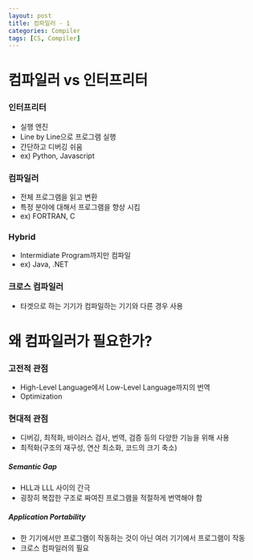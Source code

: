 ```yaml
---
layout: post
title: 컴파일러 - 1
categories: Compiler
tags: [CS, Compiler]
---
```


# 컴파일러 vs 인터프리터

### 인터프리터

- 실행 엔진
- Line by Line으로 프로그램 실행
- 간단하고 디버깅 쉬움
- ex) Python, Javascript

### 컴파일러

- 전체 프로그램을 읽고 변환
- 특정 분야에 대해서 프로그램을 향상 시킴
- ex) FORTRAN, C

### Hybrid

- Intermidiate Program까지만 컴파일
- ex) Java, .NET

### 크로스 컴파일러

- 타겟으로 하는 기기가 컴파일하는 기기와 다른 경우 사용

# 왜 컴파일러가 필요한가?

### 고전적 관점

- High-Level Language에서 Low-Level Language까지의 번역
- Optimization

### 현대적 관점

- 디버깅, 최적화, 바이러스 검사, 번역, 검증 등의 다양한 기능을 위해 사용
- 최적화(구조의 재구성, 연산 최소화, 코드의 크기 축소)

##### Semantic Gap

- HLL과 LLL 사이의 간극
- 굉장히 복잡한 구조로 짜여진 프로그램을 적절하게 번역해야 함

##### Application Portability

- 한 기기에서만 프로그램이 작동하는 것이 아닌 여러 기기에서 프로그램이 작동
- 크로스 컴파일러의 필요
